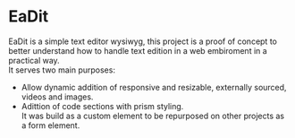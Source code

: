 # EaDit
EaDit is a simple text editor wysiwyg, this project is a proof of concept to better understand how to handle text edition in a web embiroment in a practical way.  
It serves two main purposes:  
- Allow dynamic addition of responsive and resizable, externally sourced, videos and images.  
- Adittion of code sections with prism styling.  
It was build as a custom element to be repurposed on other projects as a form element.